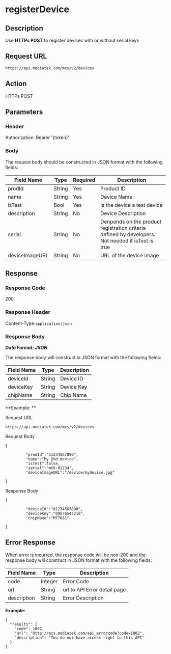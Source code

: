 # registerDevice

## Description

Use **HTTPs POST** to register devices with or without serial keys

## Request URL

```
https://api.mediatek.com/mcs/v2/devices

```

## Action
HTTPs POST

## Parameters

### Header

Authorization: Bearer '{token}'

### Body
The request body should be constructed in JSON format with the following fields:

| Field Name | Type | Required |Description|
| --- | --- | --- | --- |
| prodId | String | Yes | Product ID |
| name | String | Yes | Device Name |
| isTest | Bool | Yes | Is the device a test device |
| description | String | No | Device Description |
| serial | String | No | Denpends on the product registration criteria defined by developers. Not needed if isTest is true |
| deviceImageURL | String | No | URL of the device image |




## Response

### Response Code
200

### Response Header

Content-Type:`application/json`
### Response Body

***Data Format: JSON***

The response body will construct in JSON format with the following fields:

| Field Name | Type |Description|
| --- | --- | --- |
| deviceId | String | Device ID |
| deviceKey | String | Device Key |
| chipName | String | Chip Name |

**Example: **

Request URL
```
https://api.mediatek.com/mcs/v2/devices
```

Request Body

```
{

         "prodId":"b1234567890",
         "name":"My 2nd device",
         "isTest":false,
         "serial":"mtk-01234",
         "deviceImageURL":"/device/mydevice.jpg"

}
```

Response Body

```
{

         "deviceId":"d1234567890",
         "deviceKey":"0987654321d",
         "chipName":"MT7681"

}
```

## Error Response

When error is incurred, the response code will be non-200 and the response body will construct in JSON format with the following fields:

| Field Name | Type |Description|
| --- | --- | --- |
| code | Integer | Error Code |
| url | String | url to API Error detail page |
| description | String | Error Description |

**Example:**

```
{
  "results": {
    "code": 1002,
    "url": "http://mcs.mediatek.com/api_errorcode?code=1002",
    "description": "You do not have access right to this API"
  }
}
```

